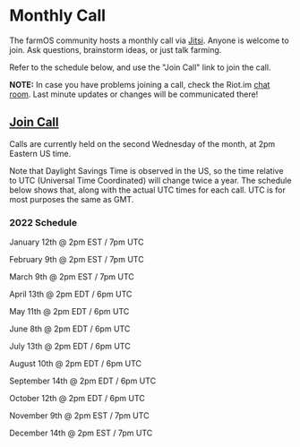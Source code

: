 # Monthly Call

The farmOS community hosts a monthly call via [Jitsi]. Anyone is welcome to join.
Ask questions, brainstorm ideas, or just talk farming.

Refer to the schedule below, and use the "Join Call" link to join the call.

**NOTE:** In case you have problems joining a call, check the Riot.im [chat room].
Last minute updates or changes will be communicated there!

## [Join Call]

Calls are currently held on the second Wednesday of the month, at 2pm Eastern
US time.

Note that Daylight Savings Time is observed in the US, so the time relative to
UTC (Universal Time Coordinated) will change twice a year. The schedule below
shows that, along with the actual UTC times for each call. UTC is for most
purposes the same as GMT.

### 2022 Schedule

January 12th @ 2pm EST / 7pm UTC

February 9th @ 2pm EST / 7pm UTC

March 9th @ 2pm EST / 7pm UTC

April 13th @ 2pm EDT / 6pm UTC

May 11th @ 2pm EDT / 6pm UTC

June 8th @ 2pm EDT / 6pm UTC

July 13th @ 2pm EDT / 6pm UTC

August 10th @ 2pm EDT / 6pm UTC

September 14th @ 2pm EDT / 6pm UTC

October 12th @ 2pm EDT / 6pm UTC

November 9th @ 2pm EST / 7pm UTC

December 14th @ 2pm EST / 7pm UTC


[Jitsi]: https://meet.jit.si/
[Join Call]: /community/monthly-call/join
[chat room]: https://riot.im/app/#/room/#farmOS:matrix.org
